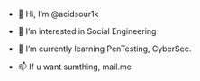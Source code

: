 - 👋 Hi, I’m @acidsour1k
- 👀 I’m interested in Social Engineering
- 🌱 I’m currently learning PenTesting, CyberSec.

- 📫 If u want sumthing, mail.me

<!---
acidsour1k/acidsour1k is a ✨ special ✨ repository because its `README.md` (this file) appears on your GitHub profile.
You can click the Preview link to take a look at your changes.
--->
